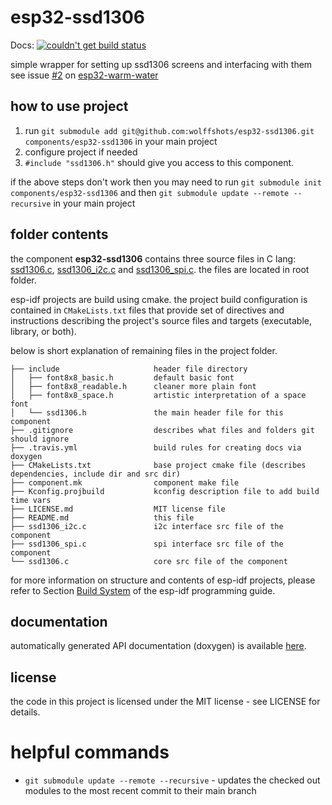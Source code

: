 # esp32-ssd1306
Docs: [![couldn't get build status](https://api.travis-ci.com/wolffshots/esp32-ssd1306.svg?branch=main "Current doc build status")](https://wolffshots.github.io/esp32-ssd1306/index.html)

simple wrapper for setting up ssd1306 screens and interfacing with them
see issue [#2](https://github.com/wolffshots/esp32-warm-water/issues/2) on [esp32-warm-water](https://github.com/wolffshots/esp32-warm-water/)

## how to use project

1. run ```git submodule add git@github.com:wolffshots/esp32-ssd1306.git components/esp32-ssd1306``` in your main project
2. configure project if needed
3. ```#include "ssd1306.h"``` should give you access to this component.

if the above steps don't work then you may need to run ```git submodule init components/esp32-ssd1306``` 
and then ```git submodule update --remote --recursive``` in your main project

## folder contents

the component **esp32-ssd1306** contains three source files in C lang: [ssd1306.c](ssd1306.c), [ssd1306_i2c.c](ssd1306_i2c.c) and [ssd1306_spi.c](ssd1306_spi.c). the files are located in root folder.

esp-idf projects are build using cmake. the project build configuration is contained in `CMakeLists.txt` files that provide set of directives and instructions describing the project's source files and targets (executable, library, or both). 

below is short explanation of remaining files in the project folder.

```
├── include                     header file directory
│   ├── font8x8_basic.h         default basic font
│   ├── font8x8_readable.h      cleaner more plain font
│   ├── font8x8_space.h         artistic interpretation of a space font
│   └── ssd1306.h               the main header file for this component
├── .gitignore                  describes what files and folders git should ignore
├── .travis.yml                 build rules for creating docs via doxygen
├── CMakeLists.txt              base project cmake file (describes dependencies, include dir and src dir)
├── component.mk                component make file
├── Kconfig.projbuild           kconfig description file to add build time vars
├── LICENSE.md                  MIT license file
├── README.md                   this file
├── ssd1306_i2c.c               i2c interface src file of the component
├── ssd1306_spi.c               spi interface src file of the component
└── ssd1306.c                   core src file of the component
```

for more information on structure and contents of esp-idf projects, please refer to Section [Build System](https://docs.espressif.com/projects/esp-idf/en/latest/esp32/api-guides/build-system.html) of the esp-idf programming guide.

## documentation

automatically generated API documentation (doxygen) is available [here](https://wolffshots.github.io/esp32-ssd1306/index.html).

## license

the code in this project is licensed under the MIT license - see LICENSE for details.

# helpful commands
- ```git submodule update --remote --recursive``` - updates the checked out modules to the most recent commit to their main branch
